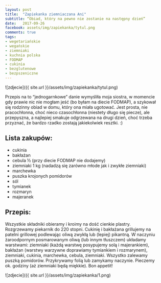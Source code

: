 ```yaml
---
layout: post
title:  "Zapiekanka ziemniaczana Ani"
subtitle: “Obiad, który na pewno nie zostanie na następny dzień”
date:   2017-09-26
facebook: assets/img/zapiekanka/tytul.png
comments: true
tags:
- wegetariańskie
- wegańskie
- ziemniaki
- kuchnia polska
- FODMAP
- cukinia
- bezglutenowe
- bezpszeniczne
---
```


![zdjecie]({{ site.url }}/assets/img/zapiekanka/tytul.png)

Przepis na to “jednogarnkowe” danie wymyśliła moja siostra, w momencie gdy prawie nic nie mogłam jeść (bo byłam na diecie FODMAP), a szykował się rodzinny obiad w domu, który ona miała ugotować. Jest prosta, nie pracochłonna, choć nieco czasochłonna (niestety długo się piecze), ale przepyszna, a najlepiej smakuje odgrzewana na drugi dzień, choć trzeba przyznać, że bardzo rzadko zostają jakiekolwiek resztki. :)

## Lista zakupów:

* cukinia
* bakłażan
* cebula ½ (przy diecie FODMAP nie dodajemy)
* ziemniaki 1 kg (nadadzą się zarówno młode jak i zwykłe ziemniaki)
* marchewka
* puszka krojonych pomidorów
* sól
* tymianek
* rozmaryn
* majeranek

## Przepis:

Wszystkie składniki obieramy i kroimy na dość cienkie plastry. Rozgrzewamy piekarnik do 220 stopni. Cukinię i bakłażana grillujemy na patelni grillowej podlewając oliwą zwykłą lub (lepiej) pikantną. W naczyniu żaroodpornym posmarowanym oliwą (lub innym tłuszczem) układamy warstwami: ziemniaki (każdą warstwę posypujemy solą i majerankiem), bakłażan (warstwy warzywne doprawiamy tymiankiem i rozmarynem), ziemniaki, cukinia, marchewka, cebula, ziemniaki. Wszystko zalewamy puszką pomidorów. Przykrywamy folią lub zamykamy naczynie. Pieczemy ok. godziny (aż ziemniaki będą miękkie). Bon appetit!

![zdjecie]({{ site.url }}/assets/img/zapiekanka/1.png)
